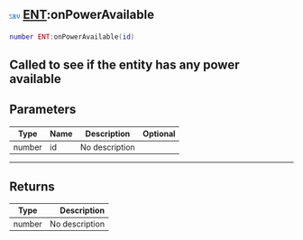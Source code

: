 ## ![server](.gitbook/assets/server.png) [ENT](./home/ENT):onPowerAvailable

```lua
number ENT:onPowerAvailable(id)
```

Called to see if the entity has any power available
------
## Parameters

| Type   | Name | Description | Optional |
| ------ | ---- | ----------- | -------: |
| number | id | No description |  |

------
## Returns

| Type   | Description |
| ------ | ----------: |
| number | No description |

